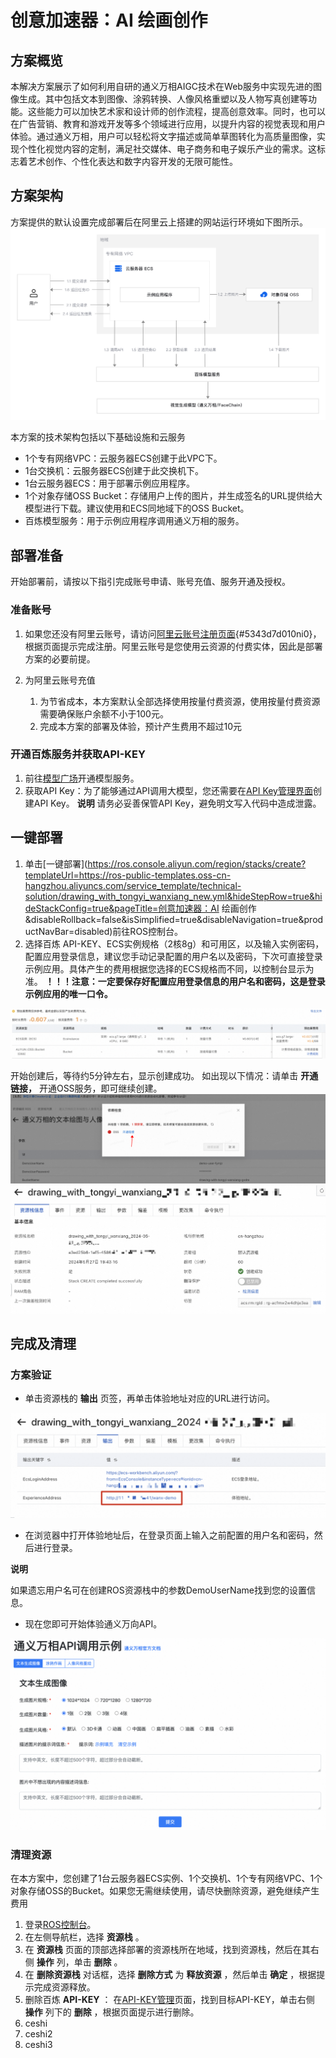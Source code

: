 # 创意加速器：AI 绘画创作

## 方案概览

本解决方案展示了如何利用自研的通义万相AIGC技术在Web服务中实现先进的图像生成。其中包括文本到图像、涂鸦转换、人像风格重塑以及人物写真创建等功能。这些能力可以加快艺术家和设计师的创作流程，提高创意效率。同时，也可以在广告营销、教育和游戏开发等多个领域进行应用，以提升内容的视觉表现和用户体验。通过通义万相，用户可以轻松将文字描述或简单草图转化为高质量图像，实现个性化视觉内容的定制，满足社交媒体、电子商务和电子娱乐产业的需求。这标志着艺术创作、个性化表达和数字内容开发的无限可能性。

## 方案架构

方案提供的默认设置完成部署后在阿里云上搭建的网站运行环境如下图所示。
![image.png](1.png)

本方案的技术架构包括以下基础设施和云服务

- 1个专有网络VPC：云服务器ECS创建于此VPC下。
- 1台交换机：云服务器ECS创建于此交换机下。
- 1台云服务器ECS：用于部署示例应用程序。
- 1个对象存储OSS Bucket：存储用户上传的图片，并生成签名的URL提供给大模型进行下载。建议使用和ECS同地域下的OSS Bucket。
- 百炼模型服务：用于示例应用程序调用通义万相的服务。

## 部署准备

开始部署前，请按以下指引完成账号申请、账号充值、服务开通及授权。

### 准备账号

1. 如果您还没有阿里云账号，请访问[阿里云账号注册页面](https://account.aliyun.com/register/qr_register.htm){#5343d7d010ni0}，根据页面提示完成注册。阿里云账号是您使用云资源的付费实体，因此是部署方案的必要前提。
2. 为阿里云账号充值

   1. 为节省成本，本方案默认全部选择使用按量付费资源，使用按量付费资源需要确保账户余额不小于100元。
   2. 完成本方案的部署及体验，预计产生费用不超过10元

### 开通百炼服务并获取API-KEY

1. 前往[模型广场](https://bailian.console.aliyun.com/#/model-market)开通模型服务。
2. 获取API Key：为了能够通过API调用大模型，您还需要在[API Key管理界面](https://bailian.console.aliyun.com/?apiKey=1)创建API Key。
   **说明**
   请务必妥善保管API Key，避免明文写入代码中造成泄露。

## 一键部署

1. 单击[一键部署](https://ros.console.aliyun.com/region/stacks/create?templateUrl=https://ros-public-templates.oss-cn-hangzhou.aliyuncs.com/service_template/technical-solution/drawing_with_tongyi_wanxiang_new.yml&hideStepRow=true&hideStackConfig=true&pageTitle=创意加速器：AI 绘画创作&disableRollback=false&isSimplified=true&disableNavigation=true&productNavBar=disabled)前往ROS控制台。
2. 选择百炼 API-KEY、ECS实例规格（2核8g）和可用区，以及输入实例密码，配置应用登录信息，建议您手动记录配置的用户名以及密码，下次可直接登录示例应用。具体产生的费用根据您选择的ECS规格而不同，以控制台显示为准。
   **！！！注意：一定要保存好配置应用登录信息的用户名和密码，这是登录示例应用的唯一口令。**

![image.png](2.png)

开始创建后，等待约5分钟左右，显示创建成功。
如出现以下情况：请单击 **开通链接，** 开通OSS服务，即可继续创建。
![image.png](3.png)
![image.png](4.png)

## 完成及清理

### 方案验证

* 单击资源栈的 **输出** 页签，再单击体验地址对应的URL进行访问。

![image.png](5.png)

* 在浏览器中打开体验地址后，在登录页面上输入之前配置的用户名和密码，然后进行登录。

**说明**

如果遗忘用户名可在创建ROS资源栈中的参数DemoUserName找到您的设置信息。

* 现在您即可开始体验通义万向API。

![image.png](6.png)

### 清理资源

在本方案中，您创建了1台云服务器ECS实例、1个交换机、1个专有网络VPC、1个对象存储OSS的Bucket。如果您无需继续使用，请尽快删除资源，避免继续产生费用

1. 登录[ROS控制台](https://ros.console.aliyun.com/overview)。
2. 在左侧导航栏，选择 **资源栈** 。
3. 在 **资源栈** 页面的顶部选择部署的资源栈所在地域，找到资源栈，然后在其右侧 **操作** 列，单击 **删除** 。
4. 在 **删除资源栈** 对话框，选择 **删除方式** 为 **释放资源** ，然后单击 **确定** ，根据提示完成资源释放。
5. 删除百炼 **API-KEY** ：
   在[API-KEY管理](https://bailian.console.aliyun.com/?apiKey=1)页面，找到目标API-KEY，单击右侧 **操作** 列下的 **删除** ，根据页面提示进行删除。
6. ceshi
7. ceshi2
8. ceshi3
